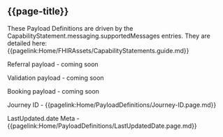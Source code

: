 ## {{page-title}}

These Payload Definitions are driven by the CapabilityStatement.messaging.supportedMessages entries. They are detailed here: {{pagelink:Home/FHIRAssets/CapabilityStatements.guide.md}}

Referral payload - coming soon

Validation payload  - coming soon

Booking payload  - coming soon

Journey ID - {{pagelink:Home/PayloadDefinitions/Journey-ID.page.md}}

LastUpdated.date Meta - {{pagelink:Home/PayloadDefinitions/LastUpdatedDate.page.md}}